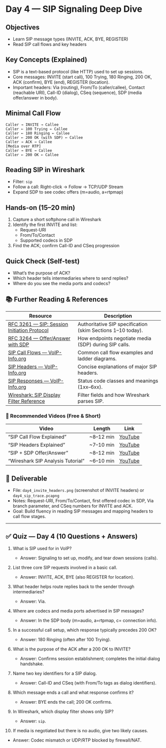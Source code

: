 # Day 4 — SIP Signaling Deep Dive

## Objectives
- Learn SIP message types (INVITE, ACK, BYE, REGISTER)
- Read SIP call flows and key headers

## Key Concepts (Explained)
- SIP is a text-based protocol (like HTTP) used to set up sessions.
- Core messages: INVITE (start call), 100 Trying, 180 Ringing, 200 OK, ACK (confirm), BYE (end), REGISTER (location).
- Important headers: Via (routing), From/To (caller/callee), Contact (reachable URI), Call-ID (dialog), CSeq (sequence), SDP (media offer/answer in body).

## Minimal Call Flow
```
Caller → INVITE → Callee
Caller ← 100 Trying ← Callee
Caller ← 180 Ringing ← Callee
Caller ← 200 OK (with SDP) ← Callee
Caller → ACK → Callee
[Media over RTP]
Caller → BYE → Callee
Caller ← 200 OK ← Callee
```

## Reading SIP in Wireshark
- Filter: `sip`
- Follow a call: Right-click → Follow → TCP/UDP Stream
- Expand SDP to see codec offers (m=audio, a=rtpmap)

## Hands-on (15–20 min)
1) Capture a short softphone call in Wireshark
2) Identify the first INVITE and list:
   - Request-URI
   - From/To/Contact
   - Supported codecs in SDP
3) Find the ACK; confirm Call-ID and CSeq progression

## Quick Check (Self-test)
- What’s the purpose of ACK?
- Which header tells intermediaries where to send replies?
- Where do you see the media ports and codecs?

## 📚 Further Reading & References

| Resource | Description |
|---|---|
| [RFC 3261 — SIP: Session Initiation Protocol](https://www.rfc-editor.org/rfc/rfc3261) | Authoritative SIP specification (skim Sections 1–10 today). |
| [RFC 3264 — Offer/Answer with SDP](https://www.rfc-editor.org/rfc/rfc3264) | How endpoints negotiate media (SDP) during SIP calls. |
| [SIP Call Flows — VoIP-Info.org](https://www.voip-info.org/sip-call-flows/) | Common call flow examples and ladder diagrams. |
| [SIP Headers — VoIP-Info.org](https://www.voip-info.org/sip-headers/) | Concise explanations of major SIP headers. |
| [SIP Responses — VoIP-Info.org](https://www.voip-info.org/sip-responses/) | Status code classes and meanings (1xx–6xx). |
| [Wireshark: SIP Display Filter Reference](https://www.wireshark.org/docs/dfref/s/sip.html) | Filter fields and how Wireshark parses SIP. |

### 🎥 Recommended Videos (Free & Short)

| Video | Length | Link |
|---|---|---|
| “SIP Call Flow Explained” | ~8–12 min | [YouTube](https://www.youtube.com/results?search_query=SIP+call+flow+explained) |
| “SIP Headers Explained” | ~7–10 min | [YouTube](https://www.youtube.com/results?search_query=SIP+headers+explained) |
| “SIP + SDP Offer/Answer” | ~8–12 min | [YouTube](https://www.youtube.com/results?search_query=SIP+SDP+offer+answer+explained) |
| “Wireshark SIP Analysis Tutorial” | ~6–10 min | [YouTube](https://www.youtube.com/results?search_query=Wireshark+SIP+analysis+tutorial) |

## 🧾 Deliverable
- File: `day4_invite_headers.png` (screenshot of INVITE headers) or `day4_sip_trace.pcapng`
- Notes: Request-URI, From/To/Contact, first offered codec in SDP, Via branch parameter, and CSeq numbers for INVITE and ACK.
- Goal: Build fluency in reading SIP messages and mapping headers to call flow stages.

---

## ✅ Quiz — Day 4 (10 Questions + Answers)

1) What is SIP used for in VoIP?
   - Answer: Signaling to set up, modify, and tear down sessions (calls).

2) List three core SIP requests involved in a basic call.
   - Answer: INVITE, ACK, BYE (also REGISTER for location).

3) What header helps route replies back to the sender through intermediaries?
   - Answer: Via.

4) Where are codecs and media ports advertised in SIP messages?
   - Answer: In the SDP body (m=audio, a=rtpmap, c= connection info).

5) In a successful call setup, which response typically precedes 200 OK?
   - Answer: 180 Ringing (often after 100 Trying).

6) What is the purpose of the ACK after a 200 OK to INVITE?
   - Answer: Confirms session establishment; completes the initial dialog handshake.

7) Name two key identifiers for a SIP dialog.
   - Answer: Call-ID and CSeq (with From/To tags as dialog identifiers).

8) Which message ends a call and what response confirms it?
   - Answer: BYE ends the call; 200 OK confirms.

9) In Wireshark, which display filter shows only SIP?
   - Answer: `sip`.

10) If media is negotiated but there is no audio, give two likely causes.
   - Answer: Codec mismatch or UDP/RTP blocked by firewall/NAT.
